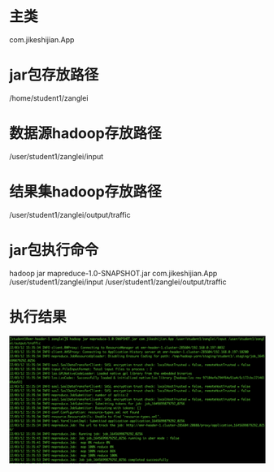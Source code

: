 # 主类
com.jikeshijian.App

# jar包存放路径
/home/student1/zanglei

# 数据源hadoop存放路径
/user/student1/zanglei/input

# 结果集hadoop存放路径
/user/student1/zanglei/output/traffic

# jar包执行命令
hadoop jar mapreduce-1.0-SNAPSHOT.jar com.jikeshijian.App /user/student1/zanglei/input /user/student1/zanglei/output/traffic

# 执行结果
![image](1.png)